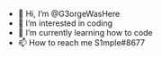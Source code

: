 - 👋 Hi, I’m @G3orgeWasHere
- 👀 I’m interested in coding 
- 🌱 I’m currently learning how to code
- 📫 How to reach me S1mple#8677

<!---
G3orgeWasHere/G3orgeWasHere is a ✨ special ✨ repository because its `README.md` (this file) appears on your GitHub profile.
You can click the Preview link to take a look at your changes.
--->
